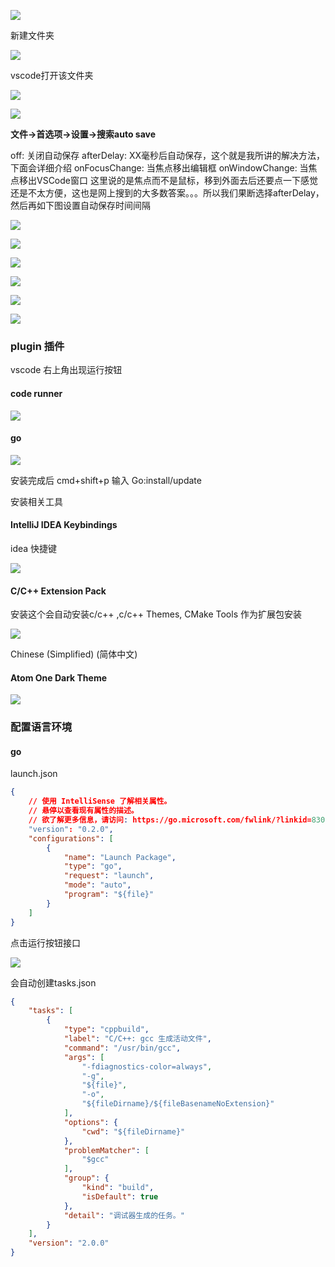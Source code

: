 













![](http://raw.githubusercontent.com/imattdu/img/main/img/20210518224538.png)

 



新建文件夹



![](https://raw.githubusercontent.com/imattdu/img/main/img/20210518200238.png)





vscode打开该文件夹



![](https://raw.githubusercontent.com/imattdu/img/main/img/20210518200350.png)









![](https://raw.githubusercontent.com/imattdu/img/main/img/20210518200442.png)









**文件->首选项->设置->搜索auto save**

off: 关闭自动保存
afterDelay: XX毫秒后自动保存，这个就是我所讲的解决方法，下面会详细介绍
onFocusChange: 当焦点移出编辑框
onWindowChange: 当焦点移出VSCode窗口
这里说的是焦点而不是鼠标，移到外面去后还要点一下感觉还是不太方便，这也是网上搜到的大多数答案。。。所以我们果断选择afterDelay，然后再如下图设置自动保存时间间隔





![](http://raw.githubusercontent.com/imattdu/img/main/img/202110100305252.png)







![](http://raw.githubusercontent.com/imattdu/img/main/img/202110100306673.png)







![](http://raw.githubusercontent.com/imattdu/img/main/img/202110100308714.png)







![](http://raw.githubusercontent.com/imattdu/img/main/img/202110100309508.png)







![](http://raw.githubusercontent.com/imattdu/img/main/img/202110100310443.png)





![](http://raw.githubusercontent.com/imattdu/img/main/img/202110100311819.png)











### plugin 插件

vscode 右上角出现运行按钮

#### code runner

![](https://raw.githubusercontent.com/imattdu/img/main/img/202307151604897.png)







#### go 



![](https://raw.githubusercontent.com/imattdu/img/main/img/202307151607981.png)



安装完成后  cmd+shift+p 输入 Go:install/update

安装相关工具



#### IntelliJ IDEA Keybindings

idea 快捷键

![](https://raw.githubusercontent.com/imattdu/img/main/img/202307151609197.png)







#### C/C++ Extension Pack

安装这个会自动安装c/c++ ,c/c++ Themes, CMake Tools 作为扩展包安装





![](https://raw.githubusercontent.com/imattdu/img/main/img/202307151626972.png)







Chinese (Simplified) (简体中文)









#### Atom One Dark Theme

![](https://raw.githubusercontent.com/imattdu/img/main/img/202307160204815.png)





### 配置语言环境



#### go



launch.json



```json
{
    // 使用 IntelliSense 了解相关属性。 
    // 悬停以查看现有属性的描述。
    // 欲了解更多信息，请访问: https://go.microsoft.com/fwlink/?linkid=830387
    "version": "0.2.0",
    "configurations": [
        {
            "name": "Launch Package",
            "type": "go",
            "request": "launch",
            "mode": "auto",
            "program": "${file}"
        }
    ]
}
```





点击运行按钮接口



![](https://raw.githubusercontent.com/imattdu/img/main/img/202307151630893.png)





会自动创建tasks.json

```json
{
    "tasks": [
        {
            "type": "cppbuild",
            "label": "C/C++: gcc 生成活动文件",
            "command": "/usr/bin/gcc",
            "args": [
                "-fdiagnostics-color=always",
                "-g",
                "${file}",
                "-o",
                "${fileDirname}/${fileBasenameNoExtension}"
            ],
            "options": {
                "cwd": "${fileDirname}"
            },
            "problemMatcher": [
                "$gcc"
            ],
            "group": {
                "kind": "build",
                "isDefault": true
            },
            "detail": "调试器生成的任务。"
        }
    ],
    "version": "2.0.0"
}
```







